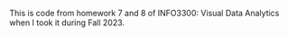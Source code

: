 This is code from homework 7 and 8 of INFO3300: Visual Data Analytics when I took it during Fall 2023.
